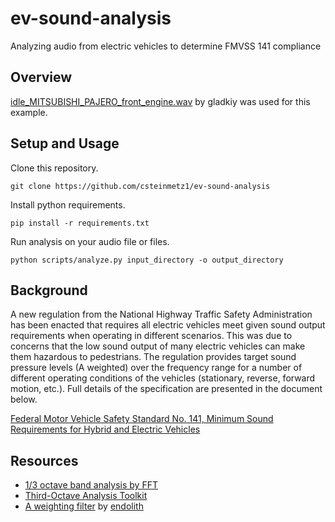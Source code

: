# ev-sound-analysis
Analyzing audio from electric vehicles to determine FMVSS 141 compliance

## Overview

[idle_MITSUBISHI_PAJERO_front_engine.wav](https://freesound.org/people/gladkiy/sounds/332385/) by gladkiy was used for this example.

## Setup and Usage

Clone this repository.

```
git clone https://github.com/csteinmetz1/ev-sound-analysis
```

Install python requirements.

```
pip install -r requirements.txt
```

Run analysis on your audio file or files.

```
python scripts/analyze.py input_directory -o output_directory
```

## Background
A new regulation from the National Highway Traffic Safety Administration has been enacted that requires all electric vehicles meet given sound output requirements when operating in different scenarios. This was due to concerns that the low sound output of many electric vehicles can make them hazardous to pedestrians. The regulation provides target sound pressure levels (A weighted) over the frequency range for a number of different operating conditions of the vehicles (stationary, reverse, forward motion, etc.). Full details of the specification are presented in the document below.

[Federal Motor Vehicle Safety Standard No. 141, Minimum Sound Requirements for Hybrid and Electric Vehicles](https://www.federalregister.gov/documents/2018/02/26/2018-03721/federal-motor-vehicle-safety-standard-no-141-minimum-sound-requirements-for-hybrid-and-electric)

## Resources 
* [1/3 octave band analysis by FFT](http://www.mstarlabs.com/docs/tn257.html)
* [Third-Octave Analysis Toolkit](http://www.ni.com/pdf/manuals/320952a.pdf)
* [A weighting filter](https://gist.github.com/endolith/148112) by [endolith](https://github.com/endolith)